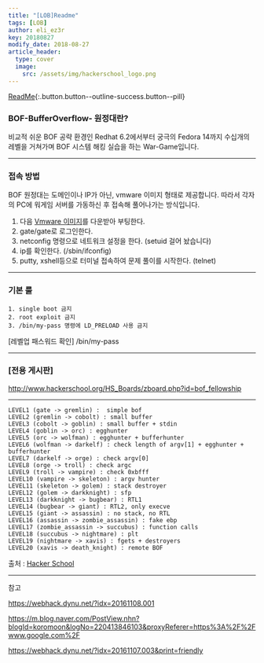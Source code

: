 ```yaml
---
title: "[LOB]Readme"
tags: [LOB]
author: eli_ez3r
key: 20180827
modify_date: 2018-08-27
article_header:
  type: cover
  image:
    src: /assets/img/hackerschool_logo.png
---
```


[ReadMe](#){:.button.button--outline-success.button--pill}

###  BOF-BufferOverflow- 원정대란?

비교적 쉬운 BOF 공략 환경인 Redhat 6.2에서부터 궁극의 Fedora 14까지
수십개의 레벨을 거쳐가며 BOF 시스템 해킹 실습을 하는 War-Game입니다.



-----

### 접속 방법

BOF 원정대는 도메인이나 IP가 아닌, vmware 이미지 형태로 제공합니다.
따라서 각자의 PC에 워게임 서버를 가동하신 후 접속해 풀어나가는 방식입니다.  

1. 다음 [Vmware 이미지](http://hackerschool.org/TheLordofBOF/TheLordOfTheBOF_redhat_bootable.zip)를 다운받아 부팅한다.
2. gate/gate로 로그인한다.
3. netconfig 명령으로 네트워크 설정을 한다. (setuid 걸어 놨습니다)
4. ip를 확인한다. (/sbin/ifconfig)
5. putty, xshell등으로 터미널 접속하여 문제 풀이를 시작한다. (telnet)  



-----

###   기본 룰

```
1. single boot 금지
2. root exploit 금지
3. /bin/my-pass 명령에 LD_PRELOAD 사용 금지
```

[레벨업 패스워드 확인]
/bin/my-pass



-----

### [전용 게시판]

http://www.hackerschool.org/HS_Boards/zboard.php?id=bof_fellowship  



-----

```
LEVEL1 (gate -> gremlin) :  simple bof
LEVEL2 (gremlin -> cobolt) : small buffer
LEVEL3 (cobolt -> goblin) : small buffer + stdin
LEVEL4 (goblin -> orc) : egghunter
LEVEL5 (orc -> wolfman) : egghunter + bufferhunter
LEVEL6 (wolfman -> darkelf) : check length of argv[1] + egghunter + bufferhunter
LEVEL7 (darkelf -> orge) : check argv[0]
LEVEL8 (orge -> troll) : check argc
LEVEL9 (troll -> vampire) : check 0xbfff
LEVEL10 (vampire -> skeleton) : argv hunter
LEVEL11 (skeleton -> golem) : stack destroyer
LEVEL12 (golem -> darkknight) : sfp 
LEVEL13 (darkknight -> bugbear) : RTL1
LEVEL14 (bugbear -> giant) : RTL2, only execve
LEVEL15 (giant -> assassin) : no stack, no RTL
LEVEL16 (assassin -> zombie_assassin) : fake ebp
LEVEL17 (zombie_assassin -> succubus) : function calls
LEVEL18 (succubus -> nightmare) : plt
LEVEL19 (nightmare -> xavis) : fgets + destroyers
LEVEL20 (xavis -> death_knight) : remote BOF 
```

출처 : [Hacker School](https://www.hackerschool.org/HS_Boards/zboard.php?id=HS_Notice&no=1170881885)

-----





참고

 https://webhack.dynu.net/?idx=20161108.001 

 https://m.blog.naver.com/PostView.nhn?blogId=koromoon&logNo=220413846103&proxyReferer=https%3A%2F%2Fwww.google.com%2F 

 https://webhack.dynu.net/?idx=20161107.003&print=friendly 